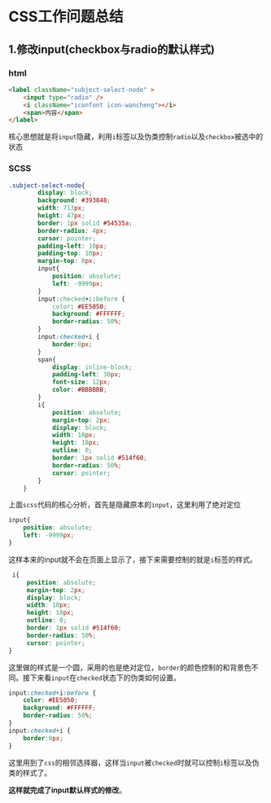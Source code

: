 # CSS工作问题总结

## 1.修改input(checkbox与radio的默认样式)

### html

```html
<label className="subject-select-node" >
    <input type="radio" />
    <i className="iconfont icon-wancheng"></i>
    <span>内容</span>
</label>
```

核心思想就是将`input`隐藏，利用`i`标签以及伪类控制`radio`以及`checkbox`被选中的状态

### SCSS

```css
.subject-select-node{
        display: block;
        background: #393848;
        width: 713px;
        height: 47px;
        border: 1px solid #54535a;
        border-radius: 4px;
        cursor: pointer; 
        padding-left: 10px;
        padding-top: 10px;
        margin-top: 8px;
        input{
            position: absolute;
            left: -9999px;
        }
        input:checked+i:before {
            color: #EE5050;
            background: #FFFFFF;
            border-radius: 50%;
        }
        input:checked+i {
            border:0px;
        }
        span{
            display: inline-block;
            padding-left: 30px;
            font-size: 12px;
            color: #BBBBBB;
        }  
        i{
            position: absolute;
            margin-top: 2px;
            display: block;
            width: 18px;
            height: 18px;
            outline: 0;
            border: 1px solid #514f60;
            border-radius: 50%;
            cursor: pointer;
        }
    }
```

上面`scss`代码的核心分析，首先是隐藏原本的`input`，这里利用了绝对定位

```css
input{
    position: absolute;
    left: -9999px;
}
```

这样本来的input就不会在页面上显示了，接下来需要控制的就是`i`标签的样式。

```Scss
 i{
     position: absolute;
     margin-top: 2px;
     display: block;
     width: 18px;
     height: 18px;
     outline: 0;
     border: 1px solid #514f60;
     border-radius: 50%;
     cursor: pointer;
}
```

这里做的样式是一个圆，采用的也是绝对定位，`border`的颜色控制的和背景色不同。接下来看`input`在`checked`状态下的伪类如何设置。

```scss
input:checked+i:before {
    color: #EE5050;
    background: #FFFFFF;
    border-radius: 50%;
}
input:checked+i {
    border:0px;
}
```

这里用到了`css`的相邻选择器，这样当`input`被`checked`时就可以控制`i`标签以及伪类的样式了。

**这样就完成了input默认样式的修改**。